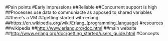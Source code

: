 #Pain points
#Early Impressions
##Reliable 
##Concurrent support is high
##Processes use data to communiacte as apposed to shared variables
##there's a VM
##getting started with erlang
##https://en.wikipedia.org/wiki/Erlang_(programming_language)
#resources
##wikipedia
##http://www.erlang.org/doc.html
##main website
##http://www.erlang.org/doc/getting_started/users_guide.html
#Concepts
